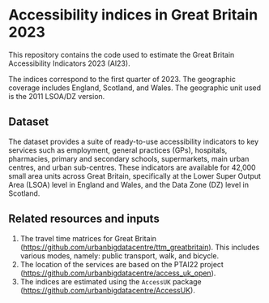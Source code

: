 # Accessibility indices in Great Britain 2023

This repository contains the code used to estimate the Great Britain Accessibility Indicators 2023 (AI23). 

The indices correspond to the first quarter of 2023. The geographic coverage  includes England, Scotland, and Wales. The geographic unit used is the 2011 LSOA/DZ version.

## Dataset

The dataset provides a suite of ready-to-use accessibility indicators to key services such as employment, general practices (GPs), hospitals, pharmacies, primary and secondary schools, supermarkets, main urban centres, and urban sub-centres. These indicators are available for 42,000 small area units across Great Britain, specifically at the Lower Super Output Area (LSOA) level in England and Wales, and the Data Zone (DZ) level in Scotland.


## Related resources and inputs

1. The travel time matrices for Great Britain (<https://github.com/urbanbigdatacentre/ttm_greatbritain>). This includes  various modes, namely: public transport, walk, and bicycle.
2. The location of the services are based on the PTAI22 project (<https://github.com/urbanbigdatacentre/access_uk_open>).
3. The indices are estimated using the `AccessUK` package (<https://github.com/urbanbigdatacentre/AccessUK>).